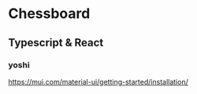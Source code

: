 
# Chessboard
## Typescript & React
### yoshi
https://mui.com/material-ui/getting-started/installation/

